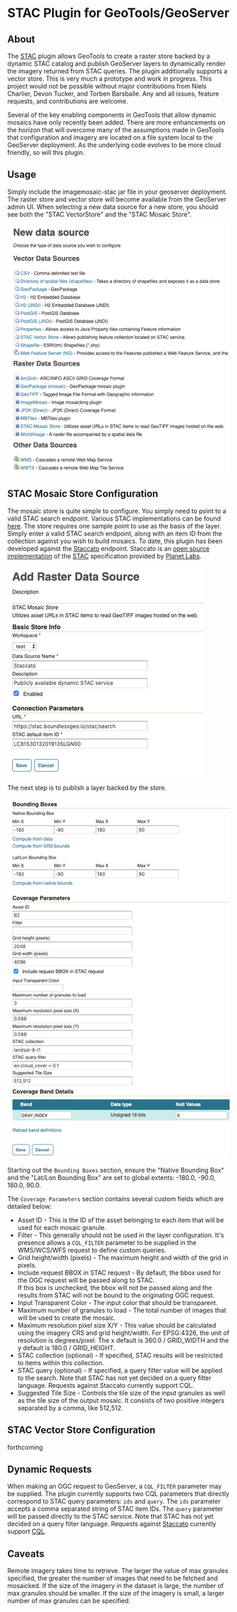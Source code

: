 # STAC Plugin for GeoTools/GeoServer

## About

The [STAC](https://github.com/radiantearth/stac-spec) plugin allows GeoTools to create a raster store backed by a 
dynamic STAC catalog and publish 
GeoServer layers to dynamically render the imagery returned from STAC queries.  The plugin additionally supports a 
vector store.  This is very much a prototype and work in progress.  This project would not be possible without 
major contributions from Niels Charlier, Devon Tucker, and Torben Barsballe.  Any and all issues, feature requests, 
and contributions are welcome.

Several of the key enabling components in GeoTools that allow dynamic mosaics have only recently been added. There are 
more enhancements on the horizon that will overcome many of the assumptions made in GeoTools that configuration and 
imagery are located on a file system local to the GeoServer deployment. As the underlying code evolves to be more cloud 
friendly, so will this plugin. 

## Usage

Simply include the imagemosaic-stac jar file in your geoserver deployment.  The raster store and vector store 
will become available from the GeoServer admin UI.  When selecting a new data source for a new store, you should 
see both the "STAC VectorStore" and the "STAC Mosaic Store".

![alt text](./screenshots/stores.png "New data source")

## STAC Mosaic Store Configuration  

The mosaic store is quite simple to configure.  You simply need to point to a valid STAC search endpoint.  Various 
STAC implementations can be found [here](https://github.com/radiantearth/stac-spec/blob/master/implementations.md). 
The store requires one sample point to use as the basis of the layer.  Simply enter a valid STAC search endpoint, 
along with an item ID from the collection against you wish to build mosaics.  To date, this plugin has been developed
against the [Staccato](https://stac.boundlessgeo.io/stac/search) endpoint.  Staccato is an 
[open source implementation](https://github.com/boundlessgeo/staccato) of the 
[STAC](https://github.com/radiantearth/stac-spec) specification provided by [Planet Labs](https://www.planet.com/).

![alt text](./screenshots/store.png "Mosaic Data Source")

The next step is to publish a layer backed by the store.

![alt text](./screenshots/layer.png "Mosaic Layer")

Starting out the `Bounding Boxes` section, ensure the "Native Bounding Box" and the "Lat/Lon Bounding Box" are set to 
global extents: -180.0, -90.0, 180.0, 90.0.  

The `Coverage Parameters` section contains several custom fields which are detailed below:

* Asset ID - This is the ID of the asset belonging to each item that will be used for each mosaic granule.
* Filter - This generally should not be used in the layer configuration.  It's presence allows a `CQL_FILTER` parameter 
to be supplied in the WMS/WCS/WFS request to define custom queries.
* Grid height/width (pixels) - The maximum height and width of the grid in pixels.
* Include request BBOX in STAC request - By default, the bbox used for the OGC request will be passed along to STAC.  
If this box is unchecked, the bbox will not be passed along and the results from STAC will not be bound to the 
originating OGC request.
* Input Transparent Color - The input color that should be transparent.
* Maximum number of granules to load - The total number of images that will be used to create the mosaic.
* Maximum resolution pixel size X/Y - This value should be calculated using the imagery CRS and grid height/width.  For 
EPSG:4326, the unit of resolution is degrees/pixel.  The x default is 360.0 / GRID_WIDTH and the y default is 
180.0 / GRID_HEIGHT.
* STAC collection (optional) - If specified, STAC results will be restricted to items within this collection.
* STAC query (optional) - If specified, a query filter value will be applied to the search.  Note that STAC has 
not yet decided on a query filter language.  Requests against Staccato currently support CQL.
* Suggested Tile Size - Controls the tile size of the input granules as well as the tile size of the output mosaic. It 
consists of two positive integers separated by a comma, like 512,512.

## STAC Vector Store Configuration

forthcoming

## Dynamic Requests

When making an OGC request to GeoServer, a `CQL_FILTER` parameter may be supplied.  The plugin currently supports two 
CQL parameters that directly correspond to STAC query parameters: `ids` and `query`.  The `ids` parameter accepts a 
comma separated string of STAC item IDs.  The `query` parameter will be passed directly to the STAC service.  Note that 
STAC has not yet decided on a query filter language.  Requests against 
[Staccato](https://stac.boundlessgeo.io/stac/search) currently support 
[CQL](http://docs.geotools.org/latest/userguide/library/cql/index.html).

## Caveats

Remote imagery takes time to retrieve.  The larger the value of max granules specified, the greater the number of images 
that need to be fetched and mosaicked.  If the size of the imagery in the dataset is large, the number of max granules 
should be smaller.  If the size of the imagery is small, a larger number of max granules can be specified.